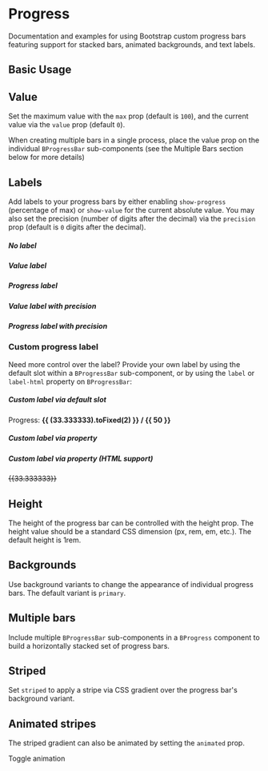 # Progress

<ComponentSidebar />

<div class="lead mb-5">

Documentation and examples for using Bootstrap custom progress bars featuring support for stacked bars, animated backgrounds, and text labels.

</div>

## Basic Usage

<HighlightCard>
  <BCard>
    <BProgress :value="0" />
    <BProgress class="mt-3" :value="25" />
    <BProgress class="mt-3" :value="50" />
    <BProgress class="mt-3" :value="75" />
    <BProgress class="mt-3" :value="100" />
  </BCard>
  <template #html>

```vue-html
<BProgress :value="0" />
<BProgress :value="25" />
<BProgress :value="50" />
<BProgress :value="75" />
<BProgress :value="100" />
```

  </template>
</HighlightCard>

## Value

Set the maximum value with the `max` prop (default is `100`), and the current value via the `value` prop (default `0`).

When creating multiple bars in a single process, place the value prop on the individual `BProgressBar` sub-components (see the Multiple Bars section below for more details)

## Labels

Add labels to your progress bars by either enabling `show-progress` (percentage of max) or `show-value` for the current absolute value. You may also set the precision (number of digits after the decimal) via the `precision` prop (default is `0` digits after the decimal).

<HighlightCard>
  <BCard>
    <h5>No label</h5>
    <BProgress :value="33.3333" :max="50" class="mb-3" />
    <h5>Value label</h5>
    <BProgress :value="33.3333" :max="50" show-value class="mb-3" />
    <h5>Progress label</h5>
    <BProgress :value="33.3333" :max="50" show-progress class="mb-3" />
    <h5>Value label with precision</h5>
    <BProgress :value="33.3333" :max="50" :precision="2" show-value class="mb-3" />
    <h5>Progress label with precision</h5>
    <BProgress :value="33.3333" :max="50" :precision="2" show-progress class="mb-3" />
  </BCard>
  <template #html>

```vue-html
<h5>No label</h5>
<BProgress :value="33.3333" :max="50" />
<h5>Value label</h5>
<BProgress :value="33.3333" :max="50" show-value />
<h5>Progress label</h5>
<BProgress :value="33.3333" :max="50" show-progress />
<h5>Value label with precision</h5>
<BProgress :value="33.3333" :max="50" :precision="2" show-value />
<h5>Progress label with precision</h5>
<BProgress :value="33.3333" :max="50" :precision="2" show-progress />
```

  </template>
</HighlightCard>

### Custom progress label

Need more control over the label? Provide your own label by using the default slot within a `BProgressBar` sub-component, or by using the `label` or `label-html` property on `BProgressBar`:

<HighlightCard>
  <BCard>
    <h5>Custom label via default slot</h5>
    <BProgress :max="50" height="2rem">
      <BProgressBar :value="33.333333">
        <span>Progress: <strong>{{ (33.333333).toFixed(2) }} / {{ 50 }}</strong></span>
      </BProgressBar>
    </BProgress>
    <h5 class="mt-3">Custom label via property</h5>
    <BProgress :max="50">
      <BProgressBar :value="33.333333" :label="`${((33.333333 / 50) * 100).toFixed(2)}%`" />
    </BProgress>
    <h5 class="mt-3">Custom label via property (HTML support)</h5>
    <BProgress :max="50">
      <BProgressBar :value="33.333333">
        <del>{{33.333333}}</del>
      </BProgressBar>
    </BProgress>
  </BCard>
  <template #html>

```vue-html
<h5>Custom label via default slot</h5>
<BProgress :max="50" height="2rem">
  <BProgressBar :value="33.333333">
    <span>Progress: <strong>{{ (33.333333).toFixed(2) }} / {{ 50 }}</strong></span>
  </BProgressBar>
</BProgress>

<h5 class="mt-3">Custom label via property</h5>
<BProgress :max="50">
  <BProgressBar
    :value="33.333333"
    :label="`${((33.333333 / 50) * 100).toFixed(2)}%`"
  />
</BProgress>

<h5 class="mt-3">Custom label via property (HTML support)</h5>
<BProgress :max="50">
  <BProgressBar :value="33.333333">
    <del>{{33.333333}}</del>
  </BProgressBar>
</BProgress>
```

  </template>
</HighlightCard>

## Height

The height of the progress bar can be controlled with the height prop. The height value should be a standard CSS dimension (px, rem, em, etc.). The default height is 1rem.

<HighlightCard>
  <BCard>
    <BProgress :value="25" height="1px" />
    <BProgress class="mt-3" :value="25" height="20px" />
  </BCard>
  <template #html>

```vue-html
<BProgress :value="25" height="1px" />
<BProgress :value="25" height="20px" />
```

  </template>
</HighlightCard>

## Backgrounds

Use background variants to change the appearance of individual progress bars. The default variant is `primary`.

<HighlightCard>
  <BCard>
    <BProgress variant="success" :value="25" />
    <BProgress class="mt-3" variant="info" :value="50" />
    <BProgress class="mt-3" variant="warning" :value="75" />
    <BProgress class="mt-3" variant="danger" :value="100" />
  </BCard>
  <template #html>

```vue-html
<BProgress variant="success" :value="25" />
<BProgress variant="info" :value="50" />
<BProgress variant="warning" :value="75" />
<BProgress variant="danger" :value="100" />
```

  </template>
</HighlightCard>

## Multiple bars

Include multiple `BProgressBar` sub-components in a `BProgress` component to build a horizontally stacked set of progress bars.

<HighlightCard>
  <BCard>
    <BProgress>
      <BProgressBar :value="15" />
      <BProgressBar :value="30" variant="success" />
      <BProgressBar :value="20" variant="info" />
    </BProgress>
  </BCard>
  <template #html>

```vue-html
<BProgress>
  <BProgressBar :value="15" />
  <BProgressBar :value="30" variant="success" />
  <BProgressBar :value="20" variant="info" />
</BProgress>
```

  </template>
</HighlightCard>

## Striped

Set `striped` to apply a stripe via CSS gradient over the progress bar's background variant.

<HighlightCard>
  <BCard>
    <BProgress striped :value="10" />
    <BProgress striped class="mt-3" variant="success" :value="25" />
    <BProgress striped class="mt-3" variant="info" :value="50" />
    <BProgress striped class="mt-3" variant="warning" :value="75" />
    <BProgress striped class="mt-3" variant="danger" :value="100" />
  </BCard>
  <template #html>

```vue-html
<BProgress striped :value="10" />
<BProgress striped :value="25" variant="success" />
<BProgress striped :value="50" variant="info" />
<BProgress striped :value="75" variant="warning" />
<BProgress striped :value="100" variant="danger" />
```

  </template>
</HighlightCard>

## Animated stripes

The striped gradient can also be animated by setting the `animated` prop.

<HighlightCard>
  <BCard>
    <BProgress :value="75" striped :animated="animate" />
    <BButton class="mt-3" @click="animate = !animate">Toggle animation</BButton>
  </BCard>
  <template #html>

```vue
<template>
  <BProgress :value="75" striped :animated="animate" />
  <BButton class="mt-3" @click="animate = !animate">Toggle animation</BButton>
</template>

<script setup lang="ts">
import {ref} from 'vue'

const animate = ref(false)
</script>
```

  </template>
</HighlightCard>

<ComponentReference :data="data" />

<script setup lang="ts">
import {data} from '../../data/components/progress.data'
import ComponentReference from '../../components/ComponentReference.vue'
import ComponentSidebar from '../../components/ComponentSidebar.vue'
import {BButton, BProgressBar, BCard, BProgress} from 'bootstrap-vue-next'
import HighlightCard from '../../components/HighlightCard.vue'
import { ref } from 'vue';

const animate = ref(false);
</script>
